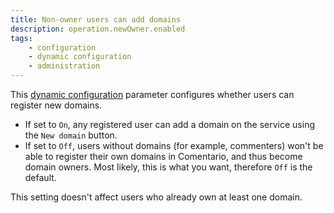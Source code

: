 ```yaml
---
title: Non-owner users can add domains
description: operation.newOwner.enabled
tags:
    - configuration
    - dynamic configuration
    - administration
---
```


This [dynamic configuration](/configuration/backend/dynamic) parameter configures whether users can register new domains.

<!--more-->

* If set to `On`, any registered user can add a domain on the service using the `New domain` button.
* If set to `Off`, users without domains (for example, commenters) won't be able to register their own domains in Comentario, and thus become domain owners. Most likely, this is what you want, therefore `Off` is the default.

This setting doesn't affect users who already own at least one domain.
